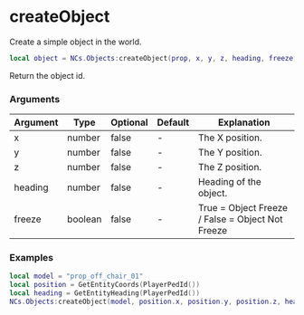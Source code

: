 # createObject
Create a simple object in the world.
```lua
local object = NCs.Objects:createObject(prop, x, y, z, heading, freeze)
```
Return the object id.

### Arguments
| Argument | Type    | Optional | Default | Explanation                                      |
|----------|---------|----------|---------|--------------------------------------------------|
| x        | number  | false    | -       | The X position.                                  |
| y        | number  | false    | -       | The Y position.                                  |
| z        | number  | false    | -       | The Z position.                                  |
| heading  | number  | false    | -       | Heading of the object.                           |
| freeze   | boolean | false    | -       | True = Object Freeze / False = Object Not Freeze |

### Examples
```lua
local model = "prop_off_chair_01"
local position = GetEntityCoords(PlayerPedId())
local heading = GetEntityHeading(PlayerPedId())
NCs.Objects:createObject(model, position.x, position.y, position.z, heading, true)
```